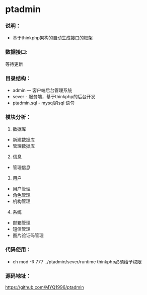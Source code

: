 # ptadmin

### 说明：

- 基于thinkphp架构的自动生成接口的框架

### 数据接口:

等待更新

### 目录结构：

- admin — 客户端后台管理系统
- sever - 服务端，基于thinkphp的后台开发
- ptadmin.sql - mysql的sql 语句

### 模块分析：
 1. 数据库
   - 新建数据库
  - 管理数据库
 2. 信息
   - 管理信息  
 3. 用户
   - 用户管理
   - 角色管理
   - 机构管理
 4. 系统
   - 邮箱管理
   - 短信管理
   - 图片验证码管理

### 代码使用：
- ch mod -R 777 ../ptadmin/sever/runtime thinkphp必须给予权限

### 源码地址：

https://github.com/MYQ1996/ptadmin
